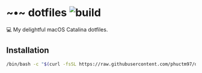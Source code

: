 # ~•~ dotfiles ![build][build]

💻  My delightful macOS Catalina dotfiles.

## Installation

``` bash
/bin/bash -c "$(curl -fsSL https://raw.githubusercontent.com/phuctm97/dotfiles/master/install-remote.sh)"
```

<!-- Badges -->

[build]: https://img.shields.io/github/workflow/status/phuctm97/dotfiles/CI
